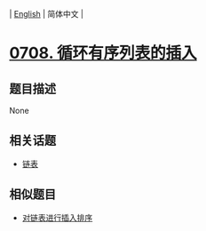 
| [English](README_EN.md) | 简体中文 |
# [0708. 循环有序列表的插入](https://leetcode-cn.com/problems/insert-into-a-cyclic-sorted-list/)
## 题目描述
None
## 相关话题
- [链表](https://leetcode-cn.com/tag/linked-list)
## 相似题目
- [对链表进行插入排序](../insertion-sort-list/README.md)
